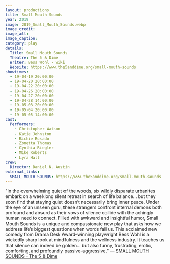 ```yaml
---
layout: productions
title: Small Mouth Sounds
year: 2019
image: 2019_Small_Mouth_Sounds.webp
image_credit: 
image_alt:
image_caption:
category: play
details:
  Title: Small Mouth Sounds
  Theatre: The 5 & Dime
  Writer: Bess Wohl - wiki
  Website: https://www.the5anddime.org/small-mouth-sounds
showtimes: 
  - 19-04-19 20:00:00
  - 19-04-20 20:00:00
  - 19-04-22 20:00:00
  - 19-04-26 20:00:00
  - 19-04-27 20:00:00
  - 19-04-28 14:00:00
  - 19-05-03 20:00:00
  - 19-05-04 20:00:00
  - 19-05-05 14:00:00
cast:
  Performers: 
    - Christopher Watson
    - Katie Johnston
    - Richie Rosado
    - Zonetta Thomas
    - Cynthia Riegler
    - Mike Roberts
    - Lyra Hall
crew:
  Director: Daniel N. Austin
external_links:
  SMALL MOUTH SOUNDS: https://www.the5anddime.org/small-mouth-sounds
---
```

"In the overwhelming quiet of the woods, six wildly disparate urbanites embark on a weeklong silent retreat in search of life balance… but they soon find that staying quiet doesn’t necessarily bring inner peace. Under the eye of an unseen guru, these strangers confront internal demons both profound and absurd as their vows of silence collide with the achingly human need to connect. Filled with awkward and insightful humor, Small Mouth Sounds is a unique and compassionate new play that asks how we address life’s biggest questions when words fail us. This acclaimed new comedy from Drama Desk Award–winning playwright Bess Wohl is a wickedly sharp look at mindfulness and the wellness industry. It teaches us that silence can indeed be golden… but also funny, frustrating, erotic, comforting, and profoundly passive-aggressive." — [SMALL MOUTH SOUNDS - The 5 & Dime](https://www.the5anddime.org/small-mouth-sounds)
